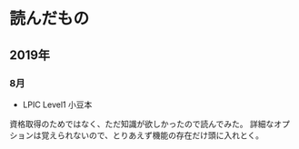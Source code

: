 # 読んだもの
## 2019年
### 8月
- LPIC Level1 小豆本

資格取得のためではなく、ただ知識が欲しかったので読んでみた。
詳細なオプションは覚えられないので、とりあえず機能の存在だけ頭に入れとく。
